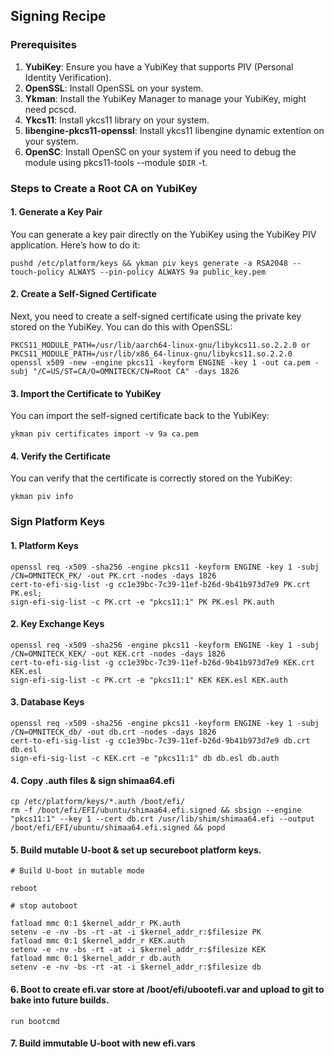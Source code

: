 ## Signing Recipe

### Prerequisites
1. **YubiKey**: Ensure you have a YubiKey that supports PIV (Personal Identity Verification).
2. **OpenSSL**: Install OpenSSL on your system.
3. **Ykman**: Install the YubiKey Manager to manage your YubiKey, might need pcscd.
4. **Ykcs11**: Install ykcs11 library on your system.
5. **libengine-pkcs11-openssl**: Install ykcs11 libengine dynamic extention on your system.
6. **OpenSC**: Install OpenSC on your system if you need to debug the module using pkcs11-tools --module `$DIR` -t.

### Steps to Create a Root CA on YubiKey

#### 1. Generate a Key Pair
You can generate a key pair directly on the YubiKey using the YubiKey PIV application. Here’s how to do it:

```
pushd /etc/platform/keys && ykman piv keys generate -a RSA2048 --touch-policy ALWAYS --pin-policy ALWAYS 9a public_key.pem
```

#### 2. Create a Self-Signed Certificate
Next, you need to create a self-signed certificate using the private key stored on the YubiKey. You can do this with OpenSSL:

```
PKCS11_MODULE_PATH=/usr/lib/aarch64-linux-gnu/libykcs11.so.2.2.0 or
PKCS11_MODULE_PATH=/usr/lib/x86_64-linux-gnu/libykcs11.so.2.2.0 openssl x509 -new -engine pkcs11 -keyform ENGINE -key 1 -out ca.pem -subj "/C=US/ST=CA/O=OMNITECK/CN=Root CA" -days 1826
```

#### 3. Import the Certificate to YubiKey
You can import the self-signed certificate back to the YubiKey:

```
ykman piv certificates import -v 9a ca.pem
```

#### 4. Verify the Certificate
You can verify that the certificate is correctly stored on the YubiKey:

```
ykman piv info
```

### Sign Platform Keys

#### 1. Platform Keys

```
openssl req -x509 -sha256 -engine pkcs11 -keyform ENGINE -key 1 -subj /CN=OMNITECK_PK/ -out PK.crt -nodes -days 1826
cert-to-efi-sig-list -g cc1e39bc-7c39-11ef-b26d-9b41b973d7e9 PK.crt PK.esl;
sign-efi-sig-list -c PK.crt -e "pkcs11:1" PK PK.esl PK.auth
```

#### 2. Key Exchange Keys

```
openssl req -x509 -sha256 -engine pkcs11 -keyform ENGINE -key 1 -subj /CN=OMNITECK_KEK/ -out KEK.crt -nodes -days 1826
cert-to-efi-sig-list -g cc1e39bc-7c39-11ef-b26d-9b41b973d7e9 KEK.crt KEK.esl
sign-efi-sig-list -c PK.crt -e "pkcs11:1" KEK KEK.esl KEK.auth
```

#### 3. Database Keys

```
openssl req -x509 -sha256 -engine pkcs11 -keyform ENGINE -key 1 -subj /CN=OMNITECK_db/ -out db.crt -nodes -days 1826
cert-to-efi-sig-list -g cc1e39bc-7c39-11ef-b26d-9b41b973d7e9 db.crt db.esl
sign-efi-sig-list -c KEK.crt -e "pkcs11:1" db db.esl db.auth
```

#### 4. Copy .auth files & sign shimaa64.efi

```
cp /etc/platform/keys/*.auth /boot/efi/
rm -f /boot/efi/EFI/ubuntu/shimaa64.efi.signed && sbsign --engine "pkcs11:1" --key 1 --cert db.crt /usr/lib/shim/shimaa64.efi --output /boot/efi/EFI/ubuntu/shimaa64.efi.signed && popd
```

#### 5. Build mutable U-boot & set up secureboot platform keys.

```
# Build U-boot in mutable mode

reboot

# stop autoboot

fatload mmc 0:1 $kernel_addr_r PK.auth
setenv -e -nv -bs -rt -at -i $kernel_addr_r:$filesize PK
fatload mmc 0:1 $kernel_addr_r KEK.auth
setenv -e -nv -bs -rt -at -i $kernel_addr_r:$filesize KEK
fatload mmc 0:1 $kernel_addr_r db.auth
setenv -e -nv -bs -rt -at -i $kernel_addr_r:$filesize db
```

#### 6. Boot to create efi.var store at /boot/efi/ubootefi.var and upload to git to bake into future builds.

```
run bootcmd
```

#### 7. Build immutable U-boot with new efi.vars
